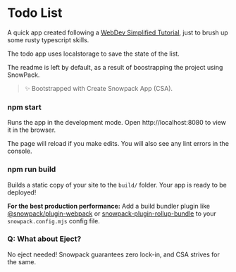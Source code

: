 # Todo List

A quick app created following a [WebDev Simplified Tutorial](https://www.youtube.com/watch?v=jBmrduvKl5w), just to brush up some rusty typescript skills.

The todo app uses localstorage to save the state of the list.

The readme is left by default, as a result of boostrapping the project using SnowPack.

> ✨ Bootstrapped with Create Snowpack App (CSA).
### npm start

Runs the app in the development mode.
Open http://localhost:8080 to view it in the browser.

The page will reload if you make edits.
You will also see any lint errors in the console.

### npm run build

Builds a static copy of your site to the `build/` folder.
Your app is ready to be deployed!

**For the best production performance:** Add a build bundler plugin like [@snowpack/plugin-webpack](https://github.com/snowpackjs/snowpack/tree/main/plugins/plugin-webpack) or [snowpack-plugin-rollup-bundle](https://github.com/ParamagicDev/snowpack-plugin-rollup-bundle) to your `snowpack.config.mjs` config file.

### Q: What about Eject?

No eject needed! Snowpack guarantees zero lock-in, and CSA strives for the same.
